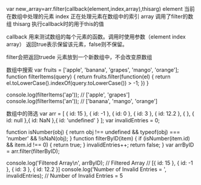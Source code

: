 var new_array=arr.filter(callback(element,index,array),thisarg)
element 当前在数组中处理的元素
index 正在处理元素在数组中的索引
array 调用了filter的数组
thisarg 执行callback时的用于this的值

callback 用来测试数组的每个元素的函数。调用时使用参数（element index array）
返回true表示保留该元素，false则不保留。

filter会把返回truede 元素放到一个新数组中，不会改变原数组

数组中搜索
var fruits = ['apple', 'banana', 'grapes', 'mango', 'orange'];
function filterItems(query) {
  return fruits.filter(function(el) {
      return el.toLowerCase().indexOf(query.toLowerCase()) > -1;
  })
}
 
console.log(filterItems('ap')); // ['apple', 'grapes']
console.log(filterItems('an')); // ['banana', 'mango', 'orange']

数组中的筛选
var arr = [  { id: 15 },  { id: -1 },  { id: 0 },  { id: 3 },  { id: 12.2 },  { },  { id: null },{ id: NaN },{ id: 'undefined' }
];
var invalidEntries = 0;
 
function isNumber(obj) {
  return obj !== undefined && typeof(obj) === 'number' && !isNaN(obj);
}
function filterByID(item) {
  if (isNumber(item.id) && item.id !== 0) {
    return true;
  } 
  invalidEntries++;
  return false; 
}
var arrByID = arr.filter(filterByID);
 
console.log('Filtered Array\n', arrByID); 
// Filtered Array
// [{ id: 15 }, { id: -1 }, { id: 3 }, { id: 12.2 }]
console.log('Number of Invalid Entries = ', invalidEntries); 
// Number of Invalid Entries = 5

